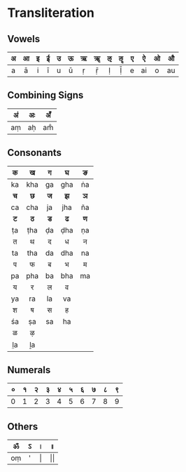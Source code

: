 # Transliteration

## Vowels

| अ | आ | इ | ई | उ | ऊ | ऋ | ॠ | ऌ | ॡ | ए | ऐ | ओ | औ |
|:-:|:-:|:-:|:-:|:-:|:-:|:-:|:-:|:-:|:-:|:-:|:--:|:-:|:--:|
| a | ā | i | ī | u | ū | ṛ | ṝ | ḷ | ḹ | e | ai | o | au |

## Combining Signs

| अं | अः | अँ |
|:-:|:-:|:-:|
| aṃ | aḥ | am̐ |

## Consonants

| क | ख | ग | घ | ङ |
|:-:|:-:|:-:|:-:|:-:|
| ka | kha | ga | gha | ṅa |
| **च** | **छ** | **ज** | **झ** | **ञ** |
| ca | cha | ja | jha | ña |
| **ट** | **ठ** | **ड** | **ढ** | **ण** |
| ṭa | ṭha | ḍa | ḍha | ṇa |
| त | थ | द | ध | न |
| ta | tha | da | dha | na |
| प | फ | ब | भ | म |
| pa | pha | ba | bha | ma |
| य | र | ल | व |
| ya | ra | la | va |
| श | ष | स | ह |
| śa | ṣa | sa | ha |
| ळ | ऴ |
| l̤a | ḻa |

## Numerals

| ० | १ | २ | ३ | ४ | ५ | ६ | ७ | ८ | ९ |
|:-:|:-:|:-:|:-:|:-:|:-:|:-:|:-:|:-:|:-:|
| 0 | 1 | 2 | 3 | 4 | 5 | 6 | 7 | 8 | 9 |

## Others

| ॐ | ऽ | । | ॥ |
|:-:|:-:|:-:|:-:|
| oṃ | ' | \| | \|\| |
